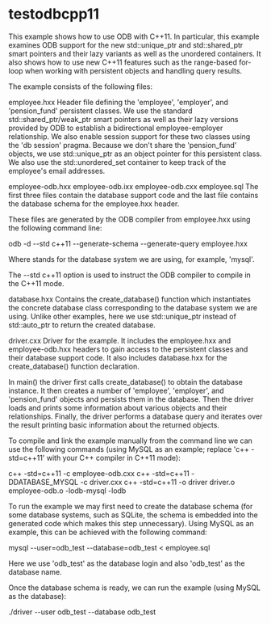 # testodbcpp11

This example shows how to use ODB with C++11. In particular, this example
examines ODB support for the new std::unique_ptr and std::shared_ptr smart
pointers and their lazy variants as well as the unordered containers. It
also shows how to use new C++11 features such as the range-based for-loop
when working with persistent objects and handling query results.

The example consists of the following files:

employee.hxx
  Header file defining the 'employee', 'employer', and 'pension_fund'
  persistent classes. We use the standard std::shared_ptr/weak_ptr smart
  pointers as well as their lazy versions provided by ODB to establish a
  bidirectional employee-employer relationship. We also enable session
  support for these two classes using the 'db session' pragma. Because
  we don't share the 'pension_fund' objects, we use std::unique_ptr
  as an object pointer for this persistent class. We also use the
  std::unordered_set container to keep track of the employee's email
  addresses.

employee-odb.hxx
employee-odb.ixx
employee-odb.cxx
employee.sql
  The first three files contain the database support code and the last file
  contains the database schema for the employee.hxx header.

  These files are generated by the ODB compiler from employee.hxx using the
  following command line:

  odb -d <database> --std c++11 --generate-schema --generate-query employee.hxx

  Where <database> stands for the database system we are using, for example,
  'mysql'.

  The --std c++11 option is used to instruct the ODB compiler to compile in
  the C++11 mode.

database.hxx
  Contains the create_database() function which instantiates the concrete
  database class corresponding to the database system we are using. Unlike
  other examples, here we use std::unique_ptr instead of std::auto_ptr to
  return the created database.

driver.cxx
  Driver for the example. It includes the employee.hxx and employee-odb.hxx
  headers to gain access to the persistent classes and their database support
  code. It also includes database.hxx for the create_database() function
  declaration.

  In main() the driver first calls create_database() to obtain the database
  instance. It then creates a number of 'employee', 'employer', and
  'pension_fund' objects and persists them in the database. Then the driver
  loads and prints some information about various objects and their
  relationships. Finally, the driver performs a database query and iterates
  over the result printing basic information about the returned objects.

To compile and link the example manually from the command line we can use
the following commands (using  MySQL as an example; replace 'c++ -std=c++11'
with your C++ compiler in C++11 mode):

c++ -std=c++11 -c employee-odb.cxx
c++ -std=c++11 -DDATABASE_MYSQL -c driver.cxx
c++ -std=c++11 -o driver driver.o employee-odb.o -lodb-mysql -lodb

To run the example we may first need to create the database schema (for some
database systems, such as SQLite, the schema is embedded into the generated
code which makes this step unnecessary). Using MySQL as an example, this
can be achieved with the following command:

mysql --user=odb_test --database=odb_test < employee.sql

Here we use 'odb_test' as the database login and also 'odb_test' as the
database name.

Once the database schema is ready, we can run the example (using MySQL as
the database):

./driver --user odb_test --database odb_test

